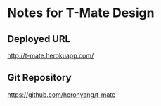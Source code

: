 # Notes for T-Mate Design

## Deployed URL

http://t-mate.herokuapp.com/

## Git Repository

https://github.com/heronyang/t-mate
